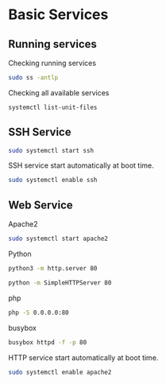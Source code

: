 # Basic Services

## Running services

Checking running services

``` bash
sudo ss -antlp
```

Checking all available services

``` bash
systemctl list-unit-files
```

## SSH Service

``` bash
sudo systemctl start ssh
```

SSH service start automatically at boot time.

``` bash
sudo systemctl enable ssh
```

## Web Service

Apache2

``` bash
sudo systemctl start apache2
```

Python

``` bash
python3 -m http.server 80

python -m SimpleHTTPServer 80
```

php

``` bash
php -S 0.0.0.0:80
```
busybox

``` bash
busybox httpd -f -p 80
```

HTTP service start automatically at boot time.

``` bash
sudo systemctl enable apache2
```